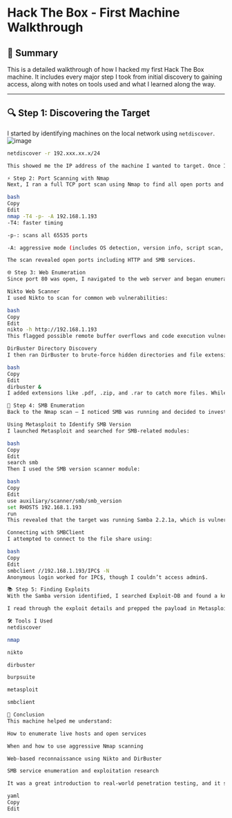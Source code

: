 # Hack The Box - First Machine Walkthrough

## 🧠 Summary
This is a detailed walkthrough of how I hacked my first Hack The Box machine. It includes every major step I took from initial discovery to gaining access, along with notes on tools used and what I learned along the way.

---

## 🔍 Step 1: Discovering the Target

I started by identifying machines on the local network using `netdiscover`.
![image](https://github.com/user-attachments/assets/1b7d3b51-ba12-4c02-af78-6d77f25febc7)


```bash
netdiscover -r 192.xxx.xx.x/24

This showed me the IP address of the machine I wanted to target. Once I had that, I moved on to port scanning.

⚡ Step 2: Port Scanning with Nmap
Next, I ran a full TCP port scan using Nmap to find all open ports and grab service/version info.

bash
Copy
Edit
nmap -T4 -p- -A 192.168.1.193
-T4: faster timing

-p-: scans all 65535 ports

-A: aggressive mode (includes OS detection, version info, script scan, traceroute)

The scan revealed open ports including HTTP and SMB services.

🌐 Step 3: Web Enumeration
Since port 80 was open, I navigated to the web server and began enumerating.

Nikto Web Scanner
I used Nikto to scan for common web vulnerabilities:

bash
Copy
Edit
nikto -h http://192.168.1.193
This flagged possible remote buffer overflows and code execution vulnerabilities.

DirBuster Directory Discovery
I then ran DirBuster to brute-force hidden directories and file extensions:

bash
Copy
Edit
dirbuster &
I added extensions like .pdf, .zip, and .rar to catch more files. While DirBuster ran, I manually reviewed the page source and found a 404 page that disclosed the Apache version — a small but useful info leak.

🔧 Step 4: SMB Enumeration
Back to the Nmap scan — I noticed SMB was running and decided to investigate further.

Using Metasploit to Identify SMB Version
I launched Metasploit and searched for SMB-related modules:

bash
Copy
Edit
search smb
Then I used the SMB version scanner module:

bash
Copy
Edit
use auxiliary/scanner/smb/smb_version
set RHOSTS 192.168.1.193
run
This revealed that the target was running Samba 2.2.1a, which is vulnerable.

Connecting with SMBClient
I attempted to connect to the file share using:

bash
Copy
Edit
smbclient //192.168.1.193/IPC$ -N
Anonymous login worked for IPC$, though I couldn’t access admin$.

📚 Step 5: Finding Exploits
With the Samba version identified, I searched Exploit-DB and found a known vulnerability that matched. I also found a Metasploit module on Rapid7’s site that could be used to exploit Samba 2.2.1a.

I read through the exploit details and prepped the payload in Metasploit for potential use.

🛠 Tools I Used
netdiscover

nmap

nikto

dirbuster

burpsuite

metasploit

smbclient

🎯 Conclusion
This machine helped me understand:

How to enumerate live hosts and open services

When and how to use aggressive Nmap scanning

Web-based reconnaissance using Nikto and DirBuster

SMB service enumeration and exploitation research

It was a great introduction to real-world penetration testing, and it showed me how powerful a combination of tools and research can be.

yaml
Copy
Edit
